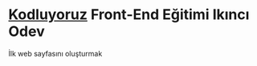 # [Kodluyoruz](https:www.kodluyoruz.com) Front-End Eğitimi Ikıncı Odev
İlk web sayfasını oluşturmak
